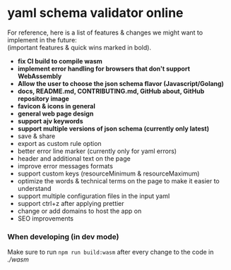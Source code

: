 # yaml schema validator online

For reference, here is a list of features & changes we might want to implement in the future:  
(important features & quick wins marked in bold).

- **fix CI build to compile wasm**
- **implement error handling for browsers that don't support WebAssembly**
- **Allow the user to choose the json schema flavor (Javascript/Golang)**
- **docs, README.md, CONTRIBUTING.md, GitHub about, GitHub repository image**
- **favicon & icons in general**
- **general web page design**
- **support ajv keywords**
- **support multiple versions of json schema (currently only latest)**
- save & share
- export as custom rule option
- better error line marker (currently only for yaml errors)
- header and additional text on the page
- improve error messages formats
- support custom keys (resourceMinimum & resourceMaximum)
- optimize the words & technical terms on the page to make it easier to understand
- support multiple configuration files in the input yaml
- support ctrl+z after applying prettier
- change or add domains to host the app on
- SEO improvements

### When developing (in dev mode)

Make sure to run `npm run build:wasm` after every change to the code in _./wasm_
